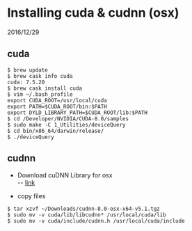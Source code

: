 # Installing cuda & cudnn (osx)
2016/12/29

## cuda
```shell-session
$ brew update
$ brew cask info cuda
cuda: 7.5.20
$ brew cask install cuda
$ vim ~/.bash_profile
export CUDA_ROOT=/usr/local/cuda
export PATH=$CUDA_ROOT/bin:$PATH
export DYLD_LIBRARY_PATH=$CUDA_ROOT/lib:$PATH
$ cd /Developer/NVIDIA/CUDA-8.0/samples
$ sudo make -C 1_Utilities/deviceQuery
$ cd bin/x86_64/darwin/release/
$ ./deviceQuery
```

## cudnn
- Download cuDNN Library for osx  
-- [link](https://developer.nvidia.com/rdp/cudnn-download)

- copy files
```
$ tar xzvf ~/Downloads/cudnn-8.0-osx-x64-v5.1.tgz
$ sudo mv -v cuda/lib/libcudnn* /usr/local/cuda/lib
$ sudo mv -v cuda/include/cudnn.h /usr/local/cuda/include
```
